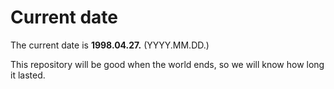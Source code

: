 # Current date

The current date is **1998.04.27.** (YYYY.MM.DD.)

This repository will be good when the world ends, so we will know how long it lasted.